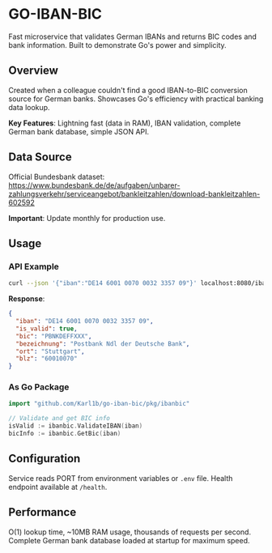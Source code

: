 # GO-IBAN-BIC

Fast microservice that validates German IBANs and returns BIC codes and bank information. Built to demonstrate Go's power and simplicity.

## Overview

Created when a colleague couldn't find a good IBAN-to-BIC conversion source for German banks. Showcases Go's efficiency with practical banking data lookup.

**Key Features**: Lightning fast (data in RAM), IBAN validation, complete German bank database, simple JSON API.

## Data Source

Official Bundesbank dataset: https://www.bundesbank.de/de/aufgaben/unbarer-zahlungsverkehr/serviceangebot/bankleitzahlen/download-bankleitzahlen-602592

**Important**: Update monthly for production use.

## Usage

### API Example

```bash
curl --json '{"iban":"DE14 6001 0070 0032 3357 09"}' localhost:8080/iban
```

**Response**:
```json
{
  "iban": "DE14 6001 0070 0032 3357 09",
  "is_valid": true,
  "bic": "PBNKDEFFXXX",
  "bezeichnung": "Postbank Ndl der Deutsche Bank",
  "ort": "Stuttgart",
  "blz": "60010070"
}
```

### As Go Package

```go
import "github.com/Karl1b/go-iban-bic/pkg/ibanbic"

// Validate and get BIC info
isValid := ibanbic.ValidateIBAN(iban)
bicInfo := ibanbic.GetBic(iban)

```

## Configuration

Service reads PORT from environment variables or `.env` file. Health endpoint available at `/health`.

## Performance

O(1) lookup time, ~10MB RAM usage, thousands of requests per second. Complete German bank database loaded at startup for maximum speed.